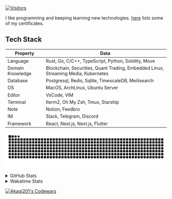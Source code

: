 <!-- markdownlint-disable MD041 MD010 MD033 -->
[![Visitors](https://api.visitorbadge.io/api/daily?path=Akagi201%2FAkagi201&label=Visitors%20Today&countColor=%2337d67a)](https://visitorbadge.io/status?path=Akagi201%2FAkagi201)

I like programming and keeping learning new technologies. [here](https://github.com/Akagi201/blockchain) lists some of my certificates.

## Tech Stack

| Property         	| Data                                                                               	|
|------------------	|------------------------------------------------------------------------------------	|
| Language         	| Rust, Go, C/C++, TypeScript, Python, Solidity, Move                                 |
| Domain Knowledge 	| Blockchain, Securities, Quant Trading, Embedded Linux, Streaming Media, Kubernetes 	|
| Database         	| Postgresql, Redis, Sqlite, TimescaleDB, Meilisearch                                 |
| OS               	| MacOS, ArchLinux, Ubuntu Server                                                     |
| Editor           	| VsCode, VIM                                                                        	|
| Terminal          | Iterm2, Oh My Zsh, Tmux, Starship                                                   |
| Note             	| Notion, Feedbro                                                                    	|
| IM               	| Slack, Telegram, Discord                                                            |
| Framework         | React, Nest.js, Next.js, Flutter                                                   	|

[![github contribution grid snake animation](https://raw.githubusercontent.com/Akagi201/Akagi201/output/github-contribution-grid-snake.svg#gh-light-mode-only)](https://github.com/Akagi201)

<details>
<summary>GitHub Stats</summary>
  <a href="https://github.com/Akagi201"><img alt="Profile Detail" src="https://raw.githubusercontent.com/Akagi201/Akagi201/master/profile-summary-card-output/dracula/0-profile-details.svg" /></a>
  <a href="https://github.com/Akagi201"><img alt="Github Stats" src="https://raw.githubusercontent.com/Akagi201/Akagi201/master/profile-summary-card-output/dracula/3-stats.svg" /></a>
  <a href="https://github.com/Akagi201"><img alt="Lang By Commits" src="https://raw.githubusercontent.com/Akagi201/Akagi201/master/profile-summary-card-output/dracula/2-most-commit-language.svg" /></a>
</details>

<details>
<summary>Wakatime Stats</summary>
<br>

<!--START_SECTION:waka-->

```txt
From: 06 February 2024 - To: 13 February 2024

Total Time: 48 hrs 5 mins

Other                      40 hrs 2 mins   ████████████████████▓░░░░   83.25 %
sh                         3 hrs 40 mins   ██░░░░░░░░░░░░░░░░░░░░░░░   07.64 %
Solidity                   2 hrs 25 mins   █▒░░░░░░░░░░░░░░░░░░░░░░░   05.05 %
Nginx configuration file   47 mins         ▒░░░░░░░░░░░░░░░░░░░░░░░░   01.66 %
Markdown                   29 mins         ▒░░░░░░░░░░░░░░░░░░░░░░░░   01.01 %
TOML                       14 mins         ░░░░░░░░░░░░░░░░░░░░░░░░░   00.50 %
Lua                        9 mins          ░░░░░░░░░░░░░░░░░░░░░░░░░   00.34 %
Rust                       9 mins          ░░░░░░░░░░░░░░░░░░░░░░░░░   00.32 %
Python                     2 mins          ░░░░░░░░░░░░░░░░░░░░░░░░░   00.08 %
JSON                       1 min           ░░░░░░░░░░░░░░░░░░░░░░░░░   00.05 %
```

<!--END_SECTION:waka-->

</details>

<a href="https://www.codewars.com/users/Akagi201"><img alt="Akagi201's Codewars" src="https://www.codewars.com/users/Akagi201/badges/small"></a>
